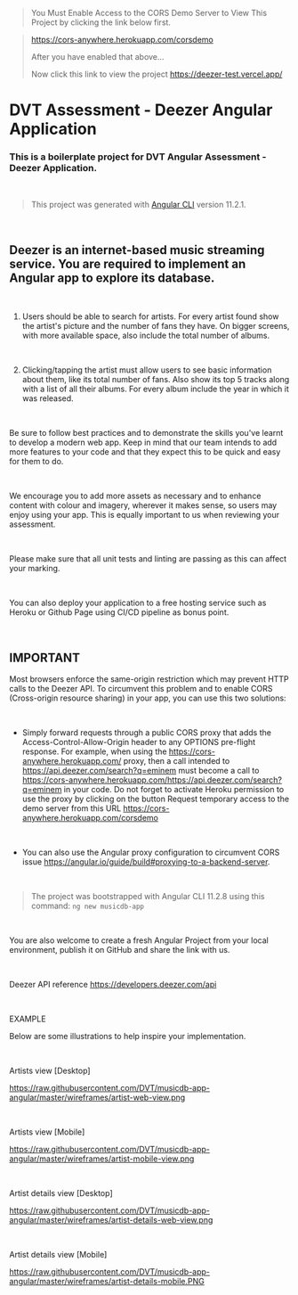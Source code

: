 > You Must Enable Access to the CORS Demo Server to View This Project by clicking the link  below first.

> https://cors-anywhere.herokuapp.com/corsdemo
> 
> 
> After you have enabled that above...
> 
> Now click this link to view the project https://deezer-test.vercel.app/


# DVT Assessment - Deezer Angular Application

### This is a boilerplate project for DVT Angular Assessment - Deezer Application.

<br/>

> This project was generated with [Angular CLI](https://github.com/angular/angular-cli) version 11.2.1.

<br/>

## Deezer is an internet-based music streaming service. You are required to implement an Angular app to explore its database.

<br />

1. Users should be able to search for artists. For every artist found show the artist's picture and the number of fans
   they have. On bigger screens, with more available space, also include the total number of albums.

<br />

2. Clicking/tapping the artist must allow users to see basic information about them, like its total number of fans. Also
   show its top 5 tracks along with a list of all their albums. For every album include the year in which it was
   released.

<br />

Be sure to follow best practices and to demonstrate the skills you've learnt to develop a modern web app. Keep in mind
that our team intends to add more features to your code and that they expect this to be quick and easy for them to do.

<br />

We encourage you to add more assets as necessary and to enhance content with colour and imagery, wherever it makes
sense, so users may enjoy using your app. This is equally important to us when reviewing your assessment.

<br />

Please make sure that all unit tests and linting are passing as this can affect your marking.

<br />

You can also deploy your application to a free hosting service such as Heroku or Github Page using CI/CD pipeline as
bonus point.

<br />

## IMPORTANT

Most browsers enforce the same-origin restriction which may prevent HTTP calls to the Deezer API. To circumvent this
problem and to enable CORS (Cross-origin resource sharing) in your app, you can use this two solutions:

<br />

- Simply forward requests through a public CORS proxy that adds the Access-Control-Allow-Origin header to any OPTIONS
  pre-flight response. For example, when using the https://cors-anywhere.herokuapp.com/ proxy, then a call intended
  to https://api.deezer.com/search?q=eminem must become a call
  to https://cors-anywhere.herokuapp.com/https://api.deezer.com/search?q=eminem in your code. Do not forget to activate
  Heroku permission to use the proxy by clicking on the button Request temporary access to the demo server from this
  URL https://cors-anywhere.herokuapp.com/corsdemo

<br />

- You can also use the Angular proxy configuration to circumvent CORS
  issue https://angular.io/guide/build#proxying-to-a-backend-server.

<br /> 

> The project was bootstrapped with Angular CLI 11.2.8 using this command: `ng new musicdb-app`

<br />

You are also welcome to create a fresh Angular Project from your local environment, publish it on GitHub and share the
link with us.

<br />

Deezer API reference
https://developers.deezer.com/api

<br />

EXAMPLE

Below are some illustrations to help inspire your implementation.

<br />

Artists view [Desktop]

https://raw.githubusercontent.com/DVT/musicdb-app-angular/master/wireframes/artist-web-view.png

<br />

Artists view [Mobile]

https://raw.githubusercontent.com/DVT/musicdb-app-angular/master/wireframes/artist-mobile-view.png

<br />


Artist details view [Desktop]

https://raw.githubusercontent.com/DVT/musicdb-app-angular/master/wireframes/artist-details-web-view.png

<br />

Artist details view [Mobile]

https://raw.githubusercontent.com/DVT/musicdb-app-angular/master/wireframes/artist-details-mobile.PNG